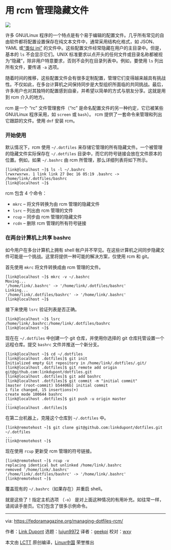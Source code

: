[#]: collector: (lujun9972)
[#]: translator: (geekpi)
[#]: reviewer: (wxy)
[#]: publisher: (wxy)
[#]: url: (https://linux.cn/article-10466-1.html)
[#]: subject: (Managing dotfiles with rcm)
[#]: via: (https://fedoramagazine.org/managing-dotfiles-rcm/)
[#]: author: (Link Dupont https://fedoramagazine.org/author/linkdupont/)

用 rcm 管理隐藏文件
======

![](https://fedoramagazine.org/wp-content/uploads/2018/12/dotfiles-816x345.jpg)

许多 GNU/Linux 程序的一个特点是有个易于编辑的配置文件。几乎所有常见的自由软件都将配置设置保存在纯文本文件中，通常采用结构化格式，如 JSON、YAML 或[“类似 ini”][1] 的文件中。这些配置文件经常隐藏在用户的主目录中。但是，基本的 `ls` 不会显示它们。UNIX 标准要求以点开头的任何文件或目录名称都被视为“隐藏”，除非用户特意要求，否则不会列在目录列表中。例如，要使用 `ls` 列出所有文件，要传递 `-a` 选项。

随着时间的推移，这些配置文件会有很多定制配置，管理它们变得越来越具有挑战性。不仅如此，在多台计算机之间保持同步是大型组织所面临的共同挑战。最后，许多用户也对其独特的配置感到自豪，并希望以简单的方式与朋友分享。这就是用到 rcm 介入的地方。

rcm 是一个 “rc” 文件管理套件（“rc” 是命名配置文件的另一种约定，它已被某些 GNU/Linux 程序采用，如 `screen` 或 `bash`）。 rcm 提供了一套命令来管理和列出它跟踪的文件。使用 `dnf` 安装 rcm。

### 开始使用

默认情况下，rcm 使用 `~/.dotfiles` 来存储它管理的所有隐藏文件。一个被管理的隐藏文件实际保存在 `~/.dotfiles` 目录中，而它的符号链接会放在文件原本的位置。例如，如果 `~/.bashrc` 由 rcm 所管理，那么详细列表将如下所示。

```
[link@localhost ~]$ ls -l ~/.bashrc
lrwxrwxrwx. 1 link link 27 Dec 16 05:19 .bashrc -> /home/link/.dotfiles/bashrc
[link@localhost ~]$
```

rcm 包含 4 个命令：

  * `mkrc` – 将文件转换为由 rcm 管理的隐藏文件
  * `lsrc` – 列出由 rcm 管理的文件
  * `rcup` – 同步由 rcm 管理的隐藏文件
  * `rcdn` – 删除 rcm 管理的所有符号链接

### 在两台计算机上共享 bashrc

如今用户在多台计算机上拥有 shell 帐户并不罕见。在这些计算机之间同步隐藏文件可能是一个挑战。这里将提供一种可能的解决方案，仅使用 rcm 和 git。

首先使用 `mkrc` 将文件转换成由 rcm 管理的文件。

```
[link@localhost ~]$ mkrc -v ~/.bashrc
Moving...
'/home/link/.bashrc' -> '/home/link/.dotfiles/bashrc'
Linking...
'/home/link/.dotfiles/bashrc' -> '/home/link/.bashrc'
[link@localhost ~]$
```

接下来使用 `lsrc` 验证列表是否正确。

```
[link@localhost ~]$ lsrc
/home/link/.bashrc:/home/link/.dotfiles/bashrc
[link@localhost ~]$
```

现在在 `~/.dotfiles` 中创建一个 git 仓库，并使用你选择的 git 仓库托管设置一个远程仓库。提交 `bashrc` 文件并推送一个新分支。

```
[link@localhost ~]$ cd ~/.dotfiles
[link@localhost .dotfiles]$ git init
Initialized empty Git repository in /home/link/.dotfiles/.git/
[link@localhost .dotfiles]$ git remote add origin git@github.com:linkdupont/dotfiles.git
[link@localhost .dotfiles]$ git add bashrc
[link@localhost .dotfiles]$ git commit -m "initial commit"
[master (root-commit) b54406b] initial commit
1 file changed, 15 insertions(+)
create mode 100644 bashrc
[link@localhost .dotfiles]$ git push -u origin master
...
[link@localhost .dotfiles]$
```

在第二台机器上，克隆这个仓库到 `~/.dotfiles` 中。

```
[link@remotehost ~]$ git clone git@github.com:linkdupont/dotfiles.git ~/.dotfiles
...
[link@remotehost ~]$
```

现在使用 `rcup` 更新受 rcm 管理的符号链接。

```
[link@remotehost ~]$ rcup -v
replacing identical but unlinked /home/link/.bashrc
removed '/home/link/.bashrc'
'/home/link/.dotfiles/bashrc' -> '/home/link/.bashrc'
[link@remotehost ~]$
```

覆盖现有的 `~/.bashrc`（如果存在）并重启 shell。

就是这些了！指定主机选项 （`-o`） 是对上面这种情况的有用补充。如往常一样，请阅读手册页。它们包含了很多示例命令。

--------------------------------------------------------------------------------

via: https://fedoramagazine.org/managing-dotfiles-rcm/

作者：[Link Dupont][a]
选题：[lujun9972][b]
译者：[geekpi](https://github.com/geekpi)
校对：[wxy](https://github.com/wxy)

本文由 [LCTT](https://github.com/LCTT/TranslateProject) 原创编译，[Linux中国](https://linux.cn/) 荣誉推出

[a]: https://fedoramagazine.org/author/linkdupont/
[b]: https://github.com/lujun9972
[1]: https://en.wikipedia.org/wiki/INI_file
